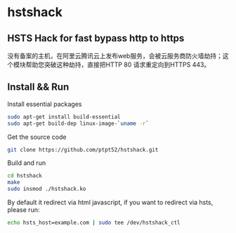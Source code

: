 # hstshack

HSTS Hack for fast bypass http to https
---------------------------------------

没有备案的主机，在阿里云腾讯云上发布web服务，会被云服务商防火墙劫持；这个模块帮助您突破这种劫持，直接把HTTP 80 请求重定向到HTTPS 443。


Install && Run
------------------------------

Install essential packages
```sh
sudo apt-get install build-essential
sudo apt-get build-dep linux-image-`uname -r`
```

Get the source code
```sh
git clone https://github.com/ptpt52/hstshack.git
```

Build and run
```sh
cd hstshack
make
sudo insmod ./hstshack.ko
```

By default it redirect via html javascript, if you want to redirect via hsts, please run:
```sh
echo hsts_host=example.com | sudo tee /dev/hstshack_ctl
```
